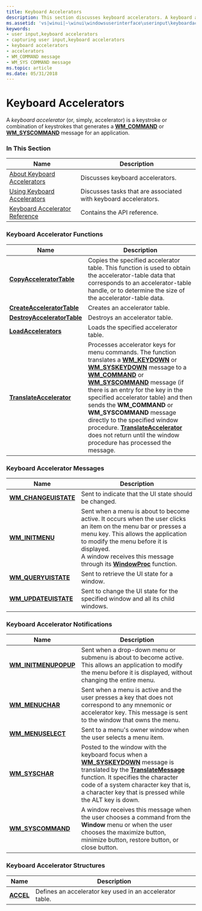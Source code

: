 ```yaml
---
title: Keyboard Accelerators
description: This section discusses keyboard accelerators. A keyboard accelerator is a keystroke or combination of keystrokes that generates a command message for an application.
ms.assetid: 'vs|winui|~\winui\windowsuserinterface\userinput\keyboardaccelerators.htm'
keywords:
- user input,keyboard accelerators
- capturing user input,keyboard accelerators
- keyboard accelerators
- accelerators
- WM_COMMAND message
- WM_SYS COMMAND message
ms.topic: article
ms.date: 05/31/2018
---
```


# Keyboard Accelerators

A *keyboard accelerator* (or, simply, accelerator) is a keystroke or combination of keystrokes that generates a [**WM\_COMMAND**](wm-command.md) or [**WM\_SYSCOMMAND**](wm-syscommand.md) message for an application.

### In This Section



| Name                                                                 | Description                                                                |
|----------------------------------------------------------------------|----------------------------------------------------------------------------|
| [About Keyboard Accelerators](about-keyboard-accelerators.md)       | Discusses keyboard accelerators.<br/>                                |
| [Using Keyboard Accelerators](using-keyboard-accelerators.md)       | Discusses tasks that are associated with keyboard accelerators.<br/> |
| [Keyboard Accelerator Reference](keyboard-accelerator-reference.md) | Contains the API reference.<br/>                                     |



 

### Keyboard Accelerator Functions



| Name                                                       | Description                                                                                                                                                                                                                                                                                                                                                                                                                                                                                                                                                                                |
|------------------------------------------------------------|--------------------------------------------------------------------------------------------------------------------------------------------------------------------------------------------------------------------------------------------------------------------------------------------------------------------------------------------------------------------------------------------------------------------------------------------------------------------------------------------------------------------------------------------------------------------------------------------|
| [**CopyAcceleratorTable**](/windows/desktop/api/Winuser/nf-winuser-copyacceleratortablea)       | Copies the specified accelerator table. This function is used to obtain the accelerator-table data that corresponds to an accelerator-table handle, or to determine the size of the accelerator-table data. <br/>                                                                                                                                                                                                                                                                                                                                                                    |
| [**CreateAcceleratorTable**](/windows/desktop/api/Winuser/nf-winuser-createacceleratortablea)   | Creates an accelerator table. <br/>                                                                                                                                                                                                                                                                                                                                                                                                                                                                                                                                                  |
| [**DestroyAcceleratorTable**](/windows/desktop/api/Winuser/nf-winuser-destroyacceleratortable) | Destroys an accelerator table.<br/>                                                                                                                                                                                                                                                                                                                                                                                                                                                                                                                                                  |
| [**LoadAccelerators**](/windows/desktop/api/Winuser/nf-winuser-loadacceleratorsa)               | Loads the specified accelerator table. <br/>                                                                                                                                                                                                                                                                                                                                                                                                                                                                                                                                         |
| [**TranslateAccelerator**](/windows/desktop/api/Winuser/nf-winuser-translateacceleratora)       | Processes accelerator keys for menu commands. The function translates a [**WM\_KEYDOWN**](/windows/desktop/inputdev/wm-keydown) or [**WM\_SYSKEYDOWN**](/windows/desktop/inputdev/wm-syskeydown) message to a [**WM\_COMMAND**](wm-command.md) or [**WM\_SYSCOMMAND**](wm-syscommand.md) message (if there is an entry for the key in the specified accelerator table) and then sends the **WM\_COMMAND** or **WM\_SYSCOMMAND** message directly to the specified window procedure. [**TranslateAccelerator**](/windows/desktop/api/Winuser/nf-winuser-translateacceleratora) does not return until the window procedure has processed the message. <br/> |



 

### Keyboard Accelerator Messages



| Name                                          | Description                                                                                                                                                                                                                                                                                                       |
|-----------------------------------------------|-------------------------------------------------------------------------------------------------------------------------------------------------------------------------------------------------------------------------------------------------------------------------------------------------------------------|
| [**WM\_CHANGEUISTATE**](wm-changeuistate.md) | Sent to indicate that the UI state should be changed.<br/>                                                                                                                                                                                                                                                  |
| [**WM\_INITMENU**](wm-initmenu.md)           | Sent when a menu is about to become active. It occurs when the user clicks an item on the menu bar or presses a menu key. This allows the application to modify the menu before it is displayed. <br/> A window receives this message through its [**WindowProc**](/windows/win32/api/winuser/nc-winuser-wndproc) function. <br/> |
| [**WM\_QUERYUISTATE**](wm-queryuistate.md)   | Sent to retrieve the UI state for a window.<br/>                                                                                                                                                                                                                                                            |
| [**WM\_UPDATEUISTATE**](wm-updateuistate.md) | Sent to change the UI state for the specified window and all its child windows.<br/>                                                                                                                                                                                                                        |



 

### Keyboard Accelerator Notifications



| Name                                          | Description                                                                                                                                                                                                                                                                                                                       |
|-----------------------------------------------|-----------------------------------------------------------------------------------------------------------------------------------------------------------------------------------------------------------------------------------------------------------------------------------------------------------------------------------|
| [**WM\_INITMENUPOPUP**](wm-initmenupopup.md) | Sent when a drop-down menu or submenu is about to become active. This allows an application to modify the menu before it is displayed, without changing the entire menu. <br/>                                                                                                                                              |
| [**WM\_MENUCHAR**](wm-menuchar.md)           | Sent when a menu is active and the user presses a key that does not correspond to any mnemonic or accelerator key. This message is sent to the window that owns the menu. <br/>                                                                                                                                             |
| [**WM\_MENUSELECT**](wm-menuselect.md)       | Sent to a menu's owner window when the user selects a menu item. <br/>                                                                                                                                                                                                                                                      |
| [**WM\_SYSCHAR**](wm-syschar.md)             | Posted to the window with the keyboard focus when a [**WM\_SYSKEYDOWN**](/windows/desktop/inputdev/wm-syskeydown) message is translated by the [**TranslateMessage**](/windows/desktop/api/winuser/nf-winuser-translatemessage) function. It specifies the character code of a system character key that is, a character key that is pressed while the ALT key is down. <br/> |
| [**WM\_SYSCOMMAND**](wm-syscommand.md)       | A window receives this message when the user chooses a command from the **Window** menu or when the user chooses the maximize button, minimize button, restore button, or close button.<br/>                                                                                                                                |



 

### Keyboard Accelerator Structures



| Name                   | Description                                                          |
|------------------------|----------------------------------------------------------------------|
| [**ACCEL**](/windows/win32/api/winuser/ns-winuser-accel) | Defines an accelerator key used in an accelerator table. <br/> |



 

 

